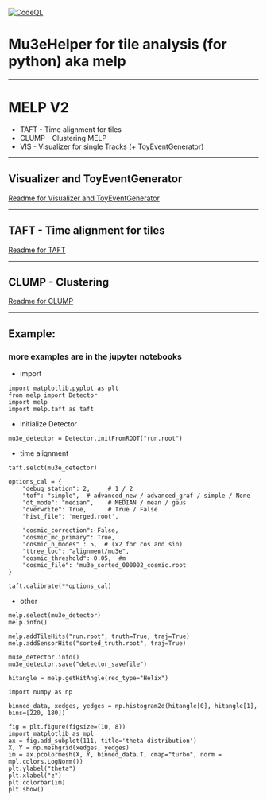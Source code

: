[![CodeQL](https://github.com/maximilianKoeper/melp/actions/workflows/codeql-analysis.yml/badge.svg)](https://github.com/maximilianKoeper/melp/actions/workflows/codeql-analysis.yml)

# Mu3eHelper for tile analysis (for python) aka melp  
___
# MELP V2
- TAFT - Time alignment for tiles
- CLUMP - Clustering MELP
- VIS - Visualizer for single Tracks (+ ToyEventGenerator)
___

## Visualizer and ToyEventGenerator

[Readme for Visualizer and ToyEventGenerator](./melp/vis/Readme.md)


___

## TAFT - Time alignment for tiles

[Readme for TAFT](./melp/taft/Readme.md)


___

## CLUMP - Clustering

[Readme for CLUMP](./melp/clustering/Readme.md)

___


## Example:
### more examples are in the jupyter notebooks

- import
```
import matplotlib.pyplot as plt
from melp import Detector
import melp
import melp.taft as taft
```

- initialize Detector
```
mu3e_detector = Detector.initFromROOT("run.root")
```

- time alignment
```
taft.selct(mu3e_detector)

options_cal = {
    "debug_station": 2,     # 1 / 2
    "tof": "simple",  # advanced_new / advanced_graf / simple / None
    "dt_mode": "median",    # MEDIAN / mean / gaus
    "overwrite": True,      # True / False
    "hist_file": 'merged.root',  
        
    "cosmic_correction": False,
    "cosmic_mc_primary": True,
    "cosmic_n_modes" : 5,  # (x2 for cos and sin)
    "ttree_loc": "alignment/mu3e",
    "cosmic_threshold": 0.05,  #m
    "cosmic_file": 'mu3e_sorted_000002_cosmic.root
}

taft.calibrate(**options_cal)
```

- other
```
melp.select(mu3e_detector)
melp.info()

melp.addTileHits("run.root", truth=True, traj=True)
melp.addSensorHits("sorted_truth.root", traj=True)

mu3e_detector.info()
mu3e_detector.save("detector_savefile")

hitangle = melp.getHitAngle(rec_type="Helix")
```

```
import numpy as np

binned_data, xedges, yedges = np.histogram2d(hitangle[0], hitangle[1], bins=[220, 180])

fig = plt.figure(figsize=(10, 8))
import matplotlib as mpl
ax = fig.add_subplot(111, title='theta distribution')
X, Y = np.meshgrid(xedges, yedges)
im = ax.pcolormesh(X, Y, binned_data.T, cmap="turbo", norm = mpl.colors.LogNorm())
plt.ylabel("theta")
plt.xlabel("z")
plt.colorbar(im)
plt.show()
```
